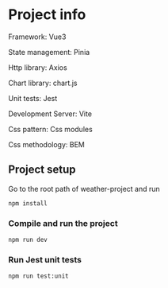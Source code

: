 # Project info

Framework: Vue3

State management: Pinia

Http library: Axios

Chart library: chart.js

Unit tests: Jest

Development Server: Vite


Css pattern: Css modules

Css methodology: BEM

## Project setup

Go to the root path of weather-project and run

```
npm install
```

### Compile and run the project

```
npm run dev
```

### Run Jest unit tests

```
npm run test:unit
```
